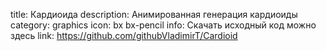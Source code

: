 title: Кардиоида
description: Анимированная генерация кардиоиды
category: graphics
icon: bx bx-pencil
info: Скачать исходный код можно здесь
link: https://github.com/githubVladimirT/Cardioid


